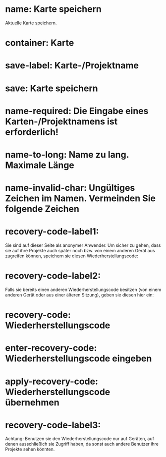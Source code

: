 ﻿# name: Karte speichern

Aktuelle Karte speichern.

# container: Karte

# save-label: Karte-/Projektname

# save: Karte speichern

# name-required: Die Eingabe eines Karten-/Projektnamens ist erforderlich!

# name-to-long: Name zu lang. Maximale Länge

# name-invalid-char: Ungültiges Zeichen im Namen. Vermeinden Sie folgende Zeichen

# recovery-code-label1:

Sie sind auf dieser Seite als anonymer Anwender. 
Um sicher zu gehen, dass sie auf ihre Projekte auch später noch bzw. von 
einem anderen Gerät aus zugreifen können, speichern sie diesen 
Wiederherstellungscode:

# recovery-code-label2:

Falls sie bereits einen anderen Wiederherstellungscode 
besitzen (von einem anderen Gerät oder aus einer älteren Sitzung), 
geben sie diesen hier ein:

# recovery-code: Wiederherstellungscode

# enter-recovery-code: Wiederherstellungscode eingeben

# apply-recovery-code: Wiederherstellungscode übernehmen

# recovery-code-label3:

Achtung: Benutzen sie den Wiederherstellungscode nur auf Geräten,
auf denen ausschließich sie Zugriff haben, da sonst auch andere Benutzer 
ihre Projekte sehen könnten.